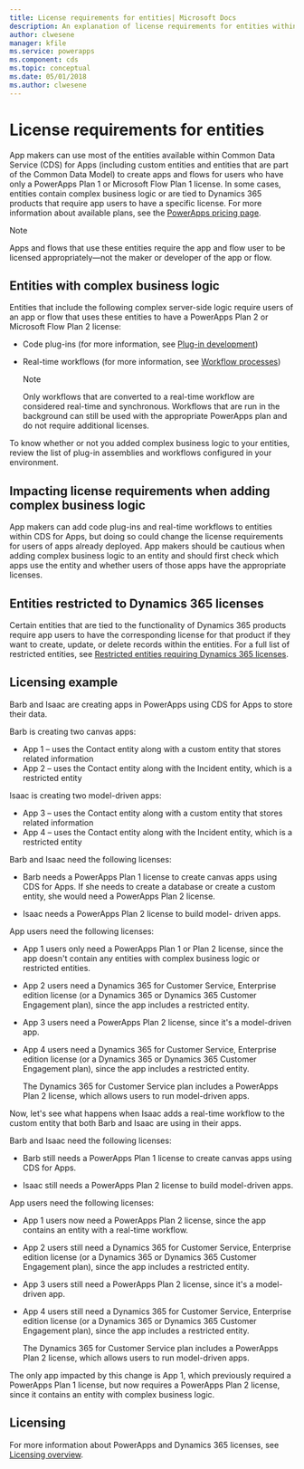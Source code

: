 ```yaml
---
title: License requirements for entities| Microsoft Docs
description: An explanation of license requirements for entities within Common Data Service (CDS) for Apps.
author: clwesene
manager: kfile
ms.service: powerapps
ms.component: cds
ms.topic: conceptual
ms.date: 05/01/2018
ms.author: clwesene
---
```


# License requirements for entities
App makers can use most of the entities available within Common Data Service (CDS) for Apps (including custom entities and entities that are part of the Common Data Model) to create apps and flows for users who have only a PowerApps Plan 1 or Microsoft Flow Plan 1 license. In some cases, entities contain complex business logic or are tied to Dynamics 365 products that require app users to have a specific license. For more information about available plans, see the [PowerApps pricing page](https://powerapps.microsoft.com/pricing).

> [!NOTE]
> Apps and flows that use these entities require the app and flow user to be licensed appropriately&mdash;not the maker or developer of the app or flow.

## Entities with complex business logic
Entities that include the following complex server-side logic require users of an app or flow that uses these entities to have a PowerApps Plan 2 or Microsoft Flow Plan 2 license:

* Code plug-ins (for more information, see [Plug-in development](https://docs.microsoft.com/dynamics365/customer-engagement/developer/plugin-development))
* Real-time workflows (for more information, see [Workflow processes](https://docs.microsoft.com/dynamics365/customer-engagement/customize/workflow-processes))

    > [!NOTE]
    >  Only workflows that are converted to a real-time workflow are considered real-time and synchronous. Workflows that are run in the background can still be used with the appropriate PowerApps plan and do not require additional licenses.

To know whether or not you added complex business logic to your entities, review the list of plug-in assemblies and workflows configured in your environment.

## Impacting license requirements when adding complex business logic
App makers can add code plug-ins and real-time workflows to entities within CDS for Apps, but doing so could change the license requirements for users of apps already deployed. App makers should be cautious when adding complex business logic to an entity and should first check which apps use the entity and whether users of those apps have the appropriate licenses.

## Entities restricted to Dynamics 365 licenses
Certain entities that are tied to the functionality of Dynamics 365 products require app users to have the corresponding license for that product if they want to create, update, or delete records within the entities. For a full list of restricted entities, see [Restricted entities requiring Dynamics 365 licenses](data-platform-restricted-entities.md).

## Licensing example
Barb and Isaac are creating apps in PowerApps using CDS for Apps to store their data.

Barb is creating two canvas apps:

* App 1 &ndash; uses the Contact entity along with a custom entity that stores related information
* App 2 &ndash; uses the Contact entity along with the Incident entity, which is a restricted entity

Isaac is creating two model-driven apps:

* App 3 &ndash; uses the Contact entity along with a custom entity that stores related information
* App 4 &ndash; uses the Contact entity along with the Incident entity, which is a restricted entity

Barb and Isaac need the following licenses:
* Barb needs a PowerApps Plan 1 license to create canvas apps using CDS for Apps. If she needs to create a database or create a custom entity, she would need a PowerApps Plan 2 license.

* Isaac needs a PowerApps Plan 2 license to build model- driven apps.

App users need the following licenses:
* App 1 users only need a PowerApps Plan 1 or Plan 2 license, since the app doesn't contain any entities with complex business logic or restricted entities.

* App 2 users need a Dynamics 365 for Customer Service, Enterprise edition license (or a Dynamics 365 or Dynamics 365 Customer Engagement plan), since the app includes a restricted entity.

* App 3 users need a PowerApps Plan 2 license, since it's a model-driven app.

* App 4 users need a Dynamics 365 for Customer Service, Enterprise edition license (or a Dynamics 365 or Dynamics 365 Customer Engagement plan), since the app includes a restricted entity.

    The Dynamics 365 for Customer Service plan includes a PowerApps Plan 2 license, which allows users to run model-driven apps.

Now, let's see what happens when Isaac adds a real-time workflow to the custom entity that both Barb and Isaac are using in their apps.

Barb and Isaac need the following licenses:
* Barb still needs a PowerApps Plan 1 license to create canvas apps using CDS for Apps.

* Isaac still needs a PowerApps Plan 2 license to build model-driven apps.

App users need the following licenses:
* App 1 users now need a PowerApps Plan 2 license, since the app contains an entity with a real-time workflow.

* App 2 users still need a Dynamics 365 for Customer Service, Enterprise edition license (or a Dynamics 365 or Dynamics 365 Customer Engagement plan), since the app includes a restricted entity. 

* App 3 users still need a PowerApps Plan 2 license, since it's a model-driven app.

* App 4 users still need a Dynamics 365 for Customer Service, Enterprise edition license (or a Dynamics 365 or Dynamics 365 Customer Engagement plan), since the app includes a restricted entity.

    The Dynamics 365 for Customer Service plan includes a PowerApps Plan 2 license, which allows users to run model-driven apps.

The only app impacted by this change is App 1, which previously required a PowerApps Plan 1 license, but now requires a PowerApps Plan 2 license, since it contains an entity with complex business logic. 

## Licensing
For more information about PowerApps and Dynamics 365 licenses, see [Licensing overview](../../administrator/pricing-billing-skus.md).
